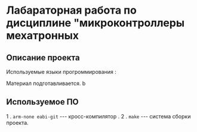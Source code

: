 # Лабараторная работа по дисциплине "микроконтроллеры мехатронных 
## Описание проекта 

 Используемые языки прогроммирования :

  Материал подготавливается.  b

## Иcпользуемое ПО

 1 . `arm-none eabi-git` --- кросс-компилятор .
 2 . `make` --- система сборки проекта. 

  <!--- Comments 
 1)_ ctrl+ ё - для открытия терминала  
 2) Язык маркдаун - язак разметки 
 для создание прошивки нужен кросс компилятор 
 arm-none-eabi-g++^C
 arm- архитектура процсессора 
 none-отсутствие системы 
 g++- 
   arm
    git --version---система контроля версий 
    cmake --version--- система сборки
    make --version---
    arm-none-eabi-g++ --version
    cd-chanche directory
    cd 133/mk/1 ---для создания пар
    git config user.name "Болдин Дмитрий 133 "---  для созданяи репризитория.
     git log--- показывает историю комитов в терминале

     git log --oneline--- для краткой запипси 
     git checkout--- для получения чего-то из хранилища(всё что было отслежино b сохранено)
     git checkout main --- для отката на самую последнюю точку 

     ---1)Папка  (ctrl+h для открытия скрытых папок- где есть репризиторйи)
      |
      |
      |
     add"+"-ик возле файла
      |
      |
      |  
      V   
     ---2)ИНдекс(stage)
      |
      |
      |
    commit
      |
      |
      | 
      V
     ---3)РЕпризиторий хранение стории папок  
    НУжно 2действ
       1) мы просим ситему и просим создать о том какие 
          
!>
